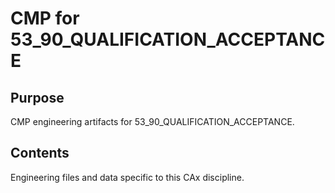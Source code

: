 # CMP for 53_90_QUALIFICATION_ACCEPTANCE

## Purpose
CMP engineering artifacts for 53_90_QUALIFICATION_ACCEPTANCE.

## Contents
Engineering files and data specific to this CAx discipline.
